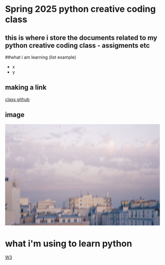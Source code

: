 # Spring 2025 python creative coding class
## this is where i store the documents related to my python creative coding class - assigments etc

##what i am learning (list example) 
- x
- y

## making a link
[class github](https://docs.github.com/en/get-started/writing-on-github/getting-started-with-writing-and-formatting-on-github/basic-writing-and-formatting-syntax#links)

## image
![cat](/assets/parisSky.jpg)

<!-- comment-->


# what i'm using to learn python
[W3](https://www.w3schools.com/python/default.asp)

